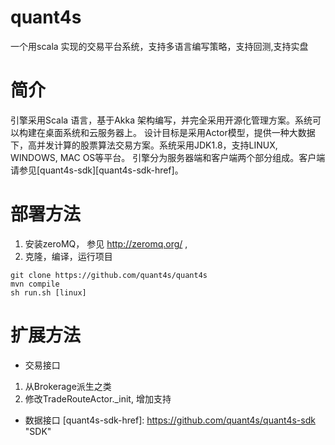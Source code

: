 
# quant4s
一个用scala 实现的交易平台系统，支持多语言编写策略，支持回测,支持实盘

# 简介
引擎采用Scala 语言，基于Akka 架构编写，并完全采用开源化管理方案。系统可以构建在桌面系统和云服务器上。
设计目标是采用Actor模型，提供一种大数据下，高并发计算的股票算法交易方案。系统采用JDK1.8，支持LINUX, WINDOWS, MAC OS等平台。
引擎分为服务器端和客户端两个部分组成。客户端请参见[quant4s-sdk][quant4s-sdk-href]。

# 部署方法
1. 安装zeroMQ， 参见 http://zeromq.org/ ,
2. 克隆，编译，运行项目


 ```
 git clone https://github.com/quant4s/quant4s
 mvn compile
 sh run.sh [linux]
 ```

# 扩展方法
* 交易接口
1. 从Brokerage派生之类
2. 修改TradeRouteActor._init, 增加支持

* 数据接口
[quant4s-sdk-href]: https://github.com/quant4s/quant4s-sdk "SDK"
